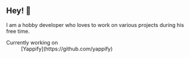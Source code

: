 ## Hey! 👋
I am a hobby developer who loves to work on various projects during his free time.

<dl>
    <dt>Currently working on</dt>
    <dd>[Yappify](https://github.com/yappify)</dd>
</dl>

